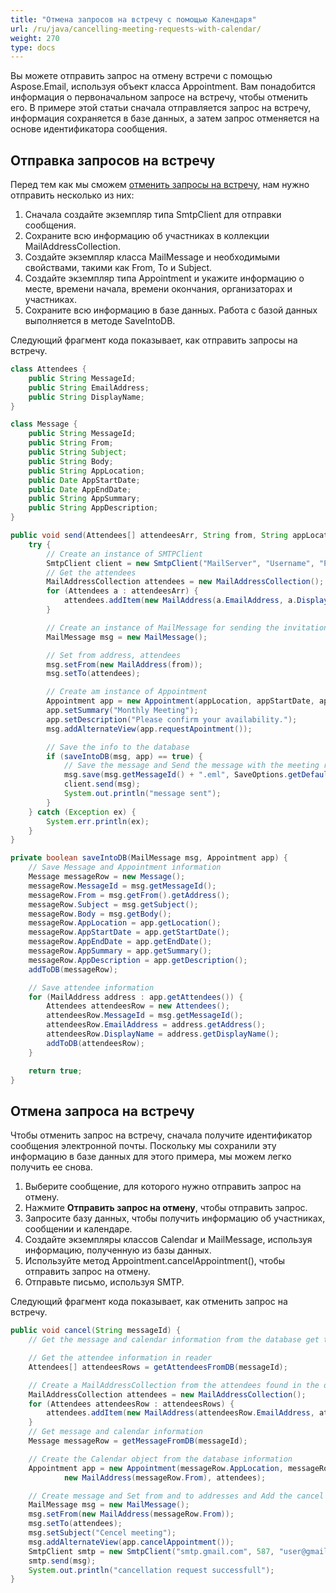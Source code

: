 ```yaml
---
title: "Отмена запросов на встречу с помощью Календаря"
url: /ru/java/cancelling-meeting-requests-with-calendar/
weight: 270
type: docs
---
```



Вы можете отправить запрос на отмену встречи с помощью Aspose.Email, используя объект класса Appointment. Вам понадобится информация о первоначальном запросе на встречу, чтобы отменить его. В примерe этой статьи сначала отправляется запрос на встречу, информация сохраняется в базе данных, а затем запрос отменяется на основе идентификатора сообщения.
## **Отправка запросов на встречу**
Перед тем как мы сможем [отменить запросы на встречу](#cancelling-meeting-request), нам нужно отправить несколько из них:

1. Сначала создайте экземпляр типа SmtpClient для отправки сообщения.
1. Сохраните всю информацию об участниках в коллекции MailAddressCollection.
1. Создайте экземпляр класса MailMessage и необходимыми свойствами, такими как From, To и Subject.
1. Создайте экземпляр типа Appointment и укажите информацию о месте, времени начала, времени окончания, организаторах и участниках.
1. Сохраните всю информацию в базе данных. Работа с базой данных выполняется в методе SaveIntoDB.

Следующий фрагмент кода показывает, как отправить запросы на встречу.



~~~Java
class Attendees {
    public String MessageId;
    public String EmailAddress;
    public String DisplayName;
}

class Message {
    public String MessageId;
    public String From;
    public String Subject;
    public String Body;
    public String AppLocation;
    public Date AppStartDate;
    public Date AppEndDate;
    public String AppSummary;
    public String AppDescription;
}

public void send(Attendees[] attendeesArr, String from, String appLocation, Date appStartDate, Date appEndDate) {
    try {
        // Create an instance of SMTPClient
        SmtpClient client = new SmtpClient("MailServer", "Username", "Password");
        // Get the attendees
        MailAddressCollection attendees = new MailAddressCollection();
        for (Attendees a : attendeesArr) {
            attendees.addItem(new MailAddress(a.EmailAddress, a.DisplayName));
        }

        // Create an instance of MailMessage for sending the invitation
        MailMessage msg = new MailMessage();

        // Set from address, attendees
        msg.setFrom(new MailAddress(from));
        msg.setTo(attendees);

        // Create am instance of Appointment
        Appointment app = new Appointment(appLocation, appStartDate, appEndDate, new MailAddress(from), attendees);
        app.setSummary("Monthly Meeting");
        app.setDescription("Please confirm your availability.");
        msg.addAlternateView(app.requestApointment());

        // Save the info to the database
        if (saveIntoDB(msg, app) == true) {
            // Save the message and Send the message with the meeting request
            msg.save(msg.getMessageId() + ".eml", SaveOptions.getDefaultEml());
            client.send(msg);
            System.out.println("message sent");
        }
    } catch (Exception ex) {
        System.err.println(ex);
    }
}

private boolean saveIntoDB(MailMessage msg, Appointment app) {
    // Save Message and Appointment information
    Message messageRow = new Message();
    messageRow.MessageId = msg.getMessageId();
    messageRow.From = msg.getFrom().getAddress();
    messageRow.Subject = msg.getSubject();
    messageRow.Body = msg.getBody();
    messageRow.AppLocation = app.getLocation();
    messageRow.AppStartDate = app.getStartDate();
    messageRow.AppEndDate = app.getEndDate();
    messageRow.AppSummary = app.getSummary();
    messageRow.AppDescription = app.getDescription();
    addToDB(messageRow);

    // Save attendee information
    for (MailAddress address : app.getAttendees()) {
        Attendees attendeesRow = new Attendees();
        attendeesRow.MessageId = msg.getMessageId();
        attendeesRow.EmailAddress = address.getAddress();
        attendeesRow.DisplayName = address.getDisplayName();
        addToDB(attendeesRow);
    }

    return true;
}
~~~
## **Отмена запроса на встречу**
Чтобы отменить запрос на встречу, сначала получите идентификатор сообщения электронной почты. Поскольку мы сохранили эту информацию в базе данных для этого примера, мы можем легко получить ее снова.

1. Выберите сообщение, для которого нужно отправить запрос на отмену.
1. Нажмите **Отправить запрос на отмену**, чтобы отправить запрос.
1. Запросите базу данных, чтобы получить информацию об участниках, сообщении и календаре.
1. Создайте экземпляры классов Calendar и MailMessage, используя информацию, полученную из базы данных.
1. Используйте метод Appointment.cancelAppointment(), чтобы отправить запрос на отмену.
1. Отправьте письмо, используя SMTP.

Следующий фрагмент кода показывает, как отменить запрос на встречу.



~~~Java
public void cancel(String messageId) {
    // Get the message and calendar information from the database get the attendee information

    // Get the attendee information in reader
    Attendees[] attendeesRows = getAttendeesFromDB(messageId);

    // Create a MailAddressCollection from the attendees found in the database
    MailAddressCollection attendees = new MailAddressCollection();
    for (Attendees attendeesRow : attendeesRows) {
        attendees.addItem(new MailAddress(attendeesRow.EmailAddress, attendeesRow.DisplayName));
    }
    // Get message and calendar information
    Message messageRow = getMessageFromDB(messageId);

    // Create the Calendar object from the database information
    Appointment app = new Appointment(messageRow.AppLocation, messageRow.AppSummary, messageRow.AppDescription, messageRow.AppStartDate, messageRow.AppEndDate,
            new MailAddress(messageRow.From), attendees);

    // Create message and Set from and to addresses and Add the cancel meeting request
    MailMessage msg = new MailMessage();
    msg.setFrom(new MailAddress(messageRow.From));
    msg.setTo(attendees);
    msg.setSubject("Cencel meeting");
    msg.addAlternateView(app.cancelAppointment());
    SmtpClient smtp = new SmtpClient("smtp.gmail.com", 587, "user@gmail.com", "password");
    smtp.send(msg);
    System.out.println("cancellation request successfull");
}
~~~